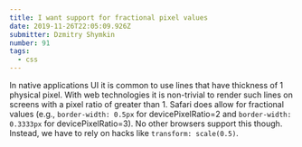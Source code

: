 ```yaml
---
title: I want support for fractional pixel values
date: 2019-11-26T22:05:09.926Z
submitter: Dzmitry Shymkin
number: 91
tags:
  - css
---
```

In native applications UI it is common to use lines that have thickness of 1 physical pixel. With web technologies it is non-trivial to render such lines on screens with a pixel ratio of greater than 1. Safari does allow for fractional values (e.g., `border-width: 0.5px` for devicePixelRatio=2 and `border-width: 0.3333px` for devicePixelRatio=3). No other browsers support this though. Instead, we have to rely on hacks like `transform: scale(0.5)`.
